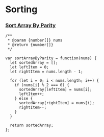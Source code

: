 # Sorting

### [Sort Array By Parity](https://leetcode.com/problems/sort-array-by-parity/)

```
/**
 * @param {number[]} nums
 * @return {number[]}
 */

var sortArrayByParity = function(nums) {
  let sortedArray = [];
  let leftItem = 0;
  let rightItem = nums.length - 1;
  
  for (let i = 0; i < nums.length; i++) {
    if (nums[i] % 2 === 0) {
      sortedArray[leftItem] = nums[i];
      leftItem++;
    } else {
      sortedArray[rightItem] = nums[i];
      rightItem--;
    }
  }
  
  return sortedArray;
};
```

